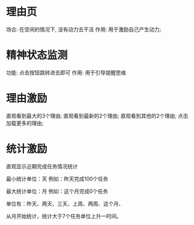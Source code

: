 # 理由页
场合: 在空闲的情况下, 没有动力去干活
作用: 用于激励自己产生动力;

# 精神状态监测
功能: 点击按钮跳转进去即可
作用: 用于引导提醒思维

# 理由激励
直观看到最大的3个理由;
直观看到最新的2个理由;
直观看到其他的2个理由;
点击加载更多的理由;

# 统计激励
直观显示近期完成任务情况统计

最小统计单位：天
例如：昨天完成100个任务

最大统计单位：月
例如：这个月完成0个任务

单位有：昨天、两天、三天、上周、两周、这个月、

从月开始统计，统计大于7个任务单位上升一时间。
